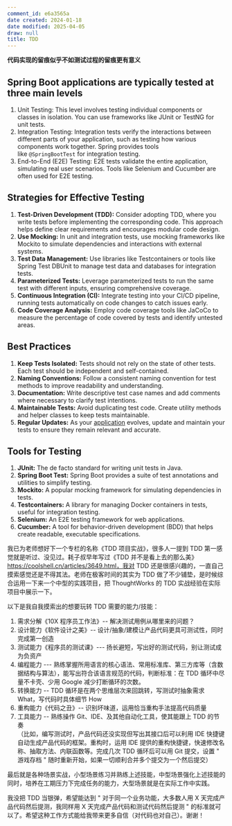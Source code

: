 ```yaml
---
comment_id: e6a3565a
date created: 2024-01-18
date modified: 2025-04-05
draw: null
title: TDD
---
```

**代码实现的留痕似乎不如测试过程的留痕更有意义**

## Spring Boot applications are typically tested at three main levels

1. Unit Testing: This level involves testing individual components or classes in isolation. You can use frameworks like JUnit or TestNG for unit tests.
2. Integration Testing: Integration tests verify the interactions between different parts of your application, such as testing how various components work together. Spring provides tools like `@SpringBootTest` for integration testing.
3. End-to-End (E2E) Testing: E2E tests validate the entire application, simulating real user scenarios. Tools like Selenium and Cucumber are often used for E2E testing.

## Strategies for Effective Testing

1. **Test-Driven Development (TDD):** Consider adopting TDD, where you write tests before implementing the corresponding code. This approach helps define clear requirements and encourages modular code design.
2. **Use Mocking:** In unit and integration tests, use mocking frameworks like Mockito to simulate dependencies and interactions with external systems.
3. **Test Data Management:** Use libraries like Testcontainers or tools like Spring Test DBUnit to manage test data and databases for integration tests.
4. **Parameterized Tests:** Leverage parameterized tests to run the same test with different inputs, ensuring comprehensive coverage.
5. **Continuous Integration (CI):** Integrate testing into your CI/CD pipeline, running tests automatically on code changes to catch issues early.
6. **Code Coverage Analysis:** Employ code coverage tools like JaCoCo to measure the percentage of code covered by tests and identify untested areas.

## Best Practices

1. **Keep Tests Isolated:** Tests should not rely on the state of other tests. Each test should be independent and self-contained.
2. **Naming Conventions:** Follow a consistent naming convention for test methods to improve readability and understanding.
3. **Documentation:** Write descriptive test case names and add comments where necessary to clarify test intentions.
4. **Maintainable Tests:** Avoid duplicating test code. Create utility methods and helper classes to keep tests maintainable.
5. **Regular Updates:** As your [application](https://www.sayonetech.com/services/webapp-development-company-usa/) evolves, update and maintain your tests to ensure they remain relevant and accurate.

## Tools for Testing

1. **JUnit:** The de facto standard for writing unit tests in Java.
2. **Spring Boot Test:** Spring Boot provides a suite of test annotations and utilities to simplify testing.
3. **Mockito:** A popular mocking framework for simulating dependencies in tests.
4. **Testcontainers:** A library for managing Docker containers in tests, useful for integration testing.
5. **Selenium:** An E2E testing framework for web applications.
6. **Cucumber:** A tool for behavior-driven development (BDD) that helps create readable, executable specifications.

我已为老师想好下一个专栏的名称《TDD 项目实战》，很多人一提到 TDD 第一感觉就是听过、没见过。耗子叔早年写过《TDD 并不是看上去的那么美》https://coolshell.cn/articles/3649.html，我对 TDD 还是很感兴趣的，一直自己摸索感觉还是不得其法。老师在极客时间的其实为 TDD 做了不少铺垫，是时候综合运用一下来一个中型的实践项目，把 ThoughtWorks 的 TDD 实战经验在实际项目中展示一下。

以下是我自我摸索出的想要玩转 TDD 需要的能力/技能：

1. 需求分解《10X 程序员工作法》-- 解决测试用例从哪里来的问题？
2. 设计能力《软件设计之美》-- 设计/抽象/建模让产品代码更具可测试性，同时完成第一创造
3. 测试能力《程序员的测试课》--- 扬长避短，写出好的测试代码，别让测试成为负资产
4. 编程能力 --- 熟练掌握所用语言的核心语法、常用标准库、第三方库等（含数据结构与算法），能写出符合该语言规范的代码，判断标准：在 TDD 循环中尽量不卡壳、少用 Google 减少打断循环的次数。
5. 转换能力 -- TDD 循环是在两个思维层次来回跳转，写测试时抽象需求 What，写代码时具体细节 How
6. 重构能力《代码之丑》-- 识别坏味道，运用恰当重构手法提高代码质量
7. 工具能力 -- 熟练操作 Git、IDE、及其他自动化工具，使其能跟上 TDD 的节奏  
（比如，编写测试时，产品代码还没实现但写出其接口后可以利用 IDE 快捷键自动生成产品代码的框架。重构时，运用 IDE 提供的重构快捷键，快速修改名称、抽取方法、内联函数等。完成几次 TDD 循环后可以用 Git 提交，设置 " 游戏存档 " 随时重新开始，如果一切顺利合并多个提交为一个然后提交）
 

最后就是各种场景实战，小型场景练习并熟练上述技能，中型场景强化上述技能的同时，培养在工期压力下完成任务的能力，大型场景就是在实际工作中实践。

我没把 TDD 当银弹，希望能达到 " 对于同一个业务功能，大多数人用 X 天完成产品代码然后提测，我同样用 X 天完成产品代码和测试代码然后提测 " 的标准就可以了。希望这种工作方式能给我带来更多自信（对代码也对自己）。谢谢！
